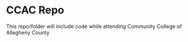# CCAC Repo
This repo/folder will include code while attending Community College of Allegheny County
